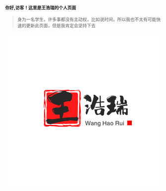 #### 你好,访客！这里是王浩瑞的个人页面
> 身为一名学生，许多事都没有主动权，比如说时间，所以我也不太有可能快速的更新此页面，但是我肯定会坚持下去

![image](./WHR.png)




